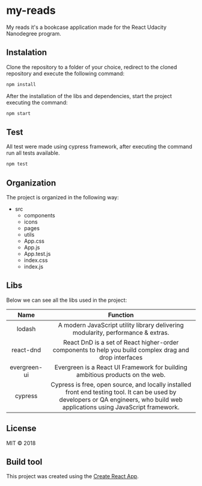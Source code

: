 # my-reads
 My reads it's a bookcase application  made for the React Udacity Nanodegree program.

## Instalation

Clone the repository to a folder of your choice, redirect to the cloned repository and execute the following command:

```javascript
npm install
```
After the installation of the libs and dependencies, start the project executing the command:

```javascript
npm start
```
## Test
All test were made using cypress framework, after executing the command run all tests available.
```javascript
npm test
```

## Organization

The project is organized in the following way:

- src    
  - components
  - icons
  - pages
  - utils
  - App.css
  - App.js
  - App.test.js
  - index.css
  - index.js

## Libs

Below we can see all the libs used in the project:

Name | Function
|:---:| :-----:|
lodash | A modern JavaScript utility library delivering modularity, performance & extras.
react-dnd | React DnD is a set of React higher-order components to help you build complex drag and drop interfaces
evergreen-ui | Evergreen is a React UI Framework for building ambitious products on the web.
cypress | Cypress is free, open source, and locally installed front end testing tool. It can be used by developers or QA engineers, who build web applications using JavaScript framework.


## License

MIT © 2018

## Build tool

This project was created using the [Create React App](https://github.com/facebookincubator/create-react-app).
